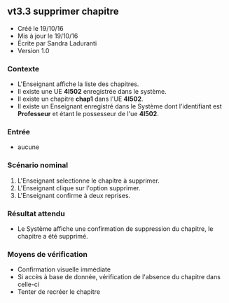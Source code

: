 ## vt3.3 supprimer chapitre

* Créé le 19/10/16
* Mis à jour le 19/10/16
* Écrite par Sandra Laduranti
* Version 1.0

### Contexte

* L'Enseignant affiche la liste des chapitres.
* Il existe une UE **4I502** enregistrée dans le système.
* Il existe un chapitre **chap1** dans l'UE **4I502**.
* Il existe un Enseignant enregistré dans le Système dont l'identifiant est **Professeur** et étant le possesseur de l'ue **4I502**.


### Entrée

* aucune

### Scénario nominal

1. L'Enseignant selectionne le chapitre à supprimer.
2. L'Enseignant clique sur l'option supprimer.
2. L'Enseignant confirme à deux reprises.

### Résultat attendu

* Le Système affiche une confirmation de suppression du chapitre, le chapitre a été supprimé.


### Moyens de vérification

* Confirmation visuelle immédiate
* Si accès à base de donnée, vérification de l'absence du chapitre dans celle-ci
* Tenter de recréer le chapitre

